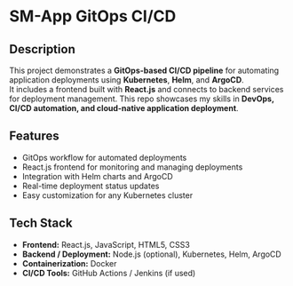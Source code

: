 # SM-App GitOps CI/CD

## Description
This project demonstrates a **GitOps-based CI/CD pipeline** for automating application deployments using **Kubernetes**, **Helm**, and **ArgoCD**.  
It includes a frontend built with **React.js** and connects to backend services for deployment management. This repo showcases my skills in **DevOps, CI/CD automation, and cloud-native application deployment**.

## Features
- GitOps workflow for automated deployments
- React.js frontend for monitoring and managing deployments
- Integration with Helm charts and ArgoCD
- Real-time deployment status updates
- Easy customization for any Kubernetes cluster

## Tech Stack
- **Frontend:** React.js, JavaScript, HTML5, CSS3  
- **Backend / Deployment:** Node.js (optional), Kubernetes, Helm, ArgoCD  
- **Containerization:** Docker  
- **CI/CD Tools:** GitHub Actions / Jenkins (if used)

